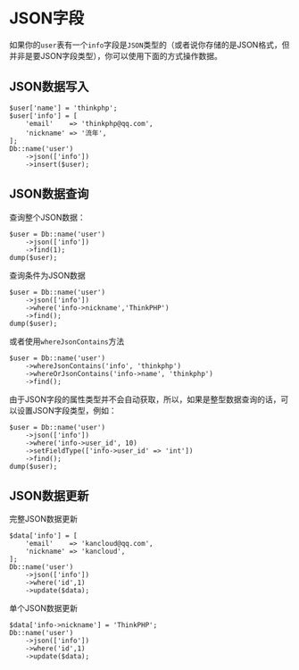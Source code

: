 # JSON字段

如果你的`user`表有一个`info`字段是`JSON`类型的（或者说你存储的是JSON格式，但并非是要JSON字段类型），你可以使用下面的方式操作数据。

## JSON数据写入

```
$user['name'] = 'thinkphp';
$user['info'] = [
	'email'    => 'thinkphp@qq.com',
	'nickname' => '流年',
];
Db::name('user')
	->json(['info'])
	->insert($user);
```

## JSON数据查询

查询整个JSON数据：

```
$user = Db::name('user')
	->json(['info'])
	->find(1);
dump($user);
```

查询条件为JSON数据

```
$user = Db::name('user')
	->json(['info'])
    ->where('info->nickname','ThinkPHP')
	->find();
dump($user);
```

或者使用`whereJsonContains`方法

```
$user = Db::name('user')
    ->whereJsonContains('info', 'thinkphp')
    ->whereOrJsonContains('info->name', 'thinkphp')
    ->find();
```

由于JSON字段的属性类型并不会自动获取，所以，如果是整型数据查询的话，可以设置JSON字段类型，例如：

```
$user = Db::name('user')
	->json(['info'])
    ->where('info->user_id', 10)
	->setFieldType(['info->user_id' => 'int'])
	->find();
dump($user);
```

## JSON数据更新

完整JSON数据更新

```
$data['info'] = [
	'email'    => 'kancloud@qq.com',
	'nickname' => 'kancloud',
];
Db::name('user')
	->json(['info'])
    ->where('id',1)
	->update($data);
```

单个JSON数据更新

```
$data['info->nickname'] = 'ThinkPHP';
Db::name('user')
	->json(['info'])
    ->where('id',1)
	->update($data);
```